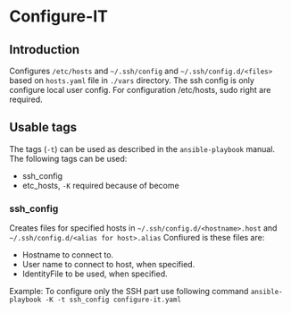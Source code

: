 # Configure-IT

## Introduction

Configures `/etc/hosts` and `~/.ssh/config` and `~/.ssh/config.d/<files>` based on `hosts.yaml` file in `./vars` directory. The ssh config is only configure local user config. For configuration /etc/hosts, sudo right are required.

## Usable tags

The tags (`-t`) can be used as described in the `ansible-playbook` manual. The
following tags can be used:

- ssh_config
- etc_hosts, `-K` required because of become

### ssh_config

Creates files for specified hosts in `~/.ssh/config.d/<hostname>.host` and `~/.ssh/config.d/<alias for host>.alias`
Confiured is these files are:
 - Hostname to connect to.
 - User name to connect to host, when specified.
 - IdentityFile to be used, when specified.

Example: To configure only the SSH part use following command `ansible-playbook -K -t ssh_config configure-it.yaml`

